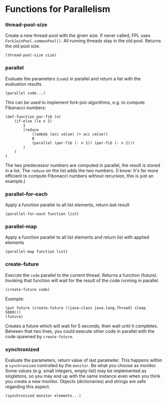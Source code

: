 # Functions for Parallelism

### thread-pool-size
Create a new thread-pool with the given size. If never called, FPL uses `ForkJoinPool.commonPool()`.
All running threads stay in the old pool. Returns the old pool size.
```
(thread-pool-size size)
```

### parallel
Evaluate the parameters (`code`) in parallel and return a list with the evaluation results.
```
(parallel code...)
```

This can be used to implement fork-join algorithms, e.g. to compute Fibonacci numbers:

```
(def-function par-fib (n)
	(if-else (le n 2)
		1
		(reduce 
			(lambda (acc value) (+ acc value)) 
			0 
			(parallel (par-fib (- n 1)) (par-fib (- n 2)))
		)
	)
)
```

The two predecessor numbers are computed in parallel, the result is stored in a list.
The `reduce` on the list adds the two numbers. (I know: It's far more efficient to
compute Fibonacci numbers without recursion, this is just an example.)

### parallel-for-each
Apply a function parallel to all list elements, return last result
```
(parallel-for-each function list)
```

### parallel-map
Apply a function parallel to all list elements and return list with applied elements
```
(parallel-map function list)
```

### create-future
Execute the `code` parallel to the current thread. Returns a function (future). Invoking that
function will wait for the result of the code running in parallel. 
```
(create-future code)
```
Example:
```
(put future (create-future ((java-class java.lang.Thread) sleep 5000)))
(future)
```
Creates a future which will wait for 5 seconds, then wait until it completes. Between that
two lines, you could execute other code in parallel with the code spawned by `create-future`.

### synchronized
Evaluate the parameters, return value of last parameter. This happens within a `synchronized` controlled
by the `monitor`. Be what you choose as monitor. Some values (e.g. small integers, empty list) may be
implemented as singletons, so you may end up with the same instance even when you think you create a new monitor.
Objects (dictionaries) and strings are safe regarding this aspect.

```
(synchronized monitor elements...)
```
